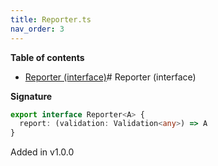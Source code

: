 ```yaml
---
title: Reporter.ts
nav_order: 3
---
```


**Table of contents**

- [Reporter (interface)](#reporter-interface)# Reporter (interface)

**Signature**

```ts
export interface Reporter<A> {
  report: (validation: Validation<any>) => A
}
```

Added in v1.0.0
